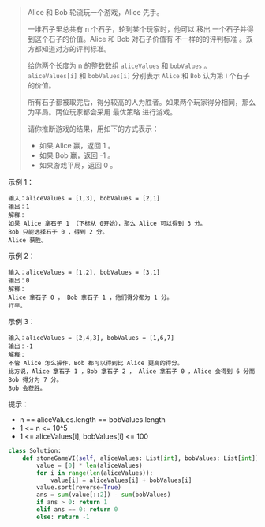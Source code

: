 > Alice 和 Bob 轮流玩一个游戏，Alice 先手。
>
> 一堆石子里总共有 n 个石子，轮到某个玩家时，他可以 移出 一个石子并得到这个石子的价值。Alice 和 Bob 对石子价值有 不一样的的评判标准 。双方都知道对方的评判标准。
>
> 给你两个长度为 n 的整数数组 `aliceValues` 和 `bobValues` 。`aliceValues[i]` 和 `bobValues[i]` 分别表示 `Alice` 和 `Bob` 认为第 i 个石子的价值。
>
> 所有石子都被取完后，得分较高的人为胜者。如果两个玩家得分相同，那么为平局。两位玩家都会采用 最优策略 进行游戏。
>
> 请你推断游戏的结果，用如下的方式表示：
>
> - 如果 Alice 赢，返回 1 。
> - 如果 Bob 赢，返回 -1 。
> - 如果游戏平局，返回 0 。


示例 1：

```
输入：aliceValues = [1,3], bobValues = [2,1]
输出：1
解释：
如果 Alice 拿石子 1 （下标从 0开始），那么 Alice 可以得到 3 分。
Bob 只能选择石子 0 ，得到 2 分。
Alice 获胜。
```

示例 2：

```
输入：aliceValues = [1,2], bobValues = [3,1]
输出：0
解释：
Alice 拿石子 0 ， Bob 拿石子 1 ，他们得分都为 1 分。
打平。
```

示例 3：

```
输入：aliceValues = [2,4,3], bobValues = [1,6,7]
输出：-1
解释：
不管 Alice 怎么操作，Bob 都可以得到比 Alice 更高的得分。
比方说，Alice 拿石子 1 ，Bob 拿石子 2 ， Alice 拿石子 0 ，Alice 会得到 6 分而 Bob 得分为 7 分。
Bob 会获胜。
```


提示：

- n == aliceValues.length == bobValues.length
- 1 <= n <= 10^5
- 1 <= aliceValues[i], bobValues[i] <= 100

```python
class Solution:
    def stoneGameVI(self, aliceValues: List[int], bobValues: List[int]) -> int:
        value = [0] * len(aliceValues)
        for i in range(len(aliceValues)):
            value[i] = aliceValues[i] + bobValues[i]
        value.sort(reverse=True)
        ans = sum(value[::2]) - sum(bobValues)
        if ans > 0: return 1
        elif ans == 0: return 0
        else: return -1
```

